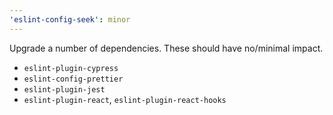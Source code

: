 ```yaml
---
'eslint-config-seek': minor
---
```


Upgrade a number of dependencies. These should have no/minimal impact.

- `eslint-plugin-cypress`
- `eslint-config-prettier`
- `eslint-plugin-jest`
- `eslint-plugin-react`, `eslint-plugin-react-hooks`
